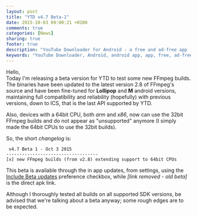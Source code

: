 ```yaml
---
layout: post
title: "YTD v4.7 Beta-1"
date: 2015-10-03 09:00:21 +0200
comments: true
categories: [News]
sharing: true
footer: true
description: "YouTube Downloader for Android - a free and ad-free app - new version"
keywords: "YouTube Downloader, Android, android app, app, free, ad-free, no ads, dentex, XDA, XDA_dentex, twidentex, YouTube, downloader, FFmpeg, audio, music, video, extraction, mp3, easy, dentex, 1080p, 720p, 480p, HD, 4K, 3gp, webm, mp4, m4a, ogg, flv, opus, 360°, 3D"
---
```

Hello,    
Today I'm releasing a beta version for YTD to test some new FFmpeg builds. The binaries have been updated to the latest version 2.8 of FFmpeg's source and have been fine-tuned for **Lollipop** and **M** android versions, maintaining full compatibility and reliability (hopefully) with previous versions, down to ICS, that is the last API supported by YTD. 

Also, devices with a 64bit CPU, both *arm* and *x86*, now can use the 32bit FFmpeg builds and do not appear as "unsupported" anymore (I simply made the 64bit CPUs to use the 32bit builds).

So, the short *changelog* is:

     v4.7 Beta 1 - Oct 3 2015
    -----------------------------------
    [x] new FFmpeg builds (from v2.8) extending support to 64bit CPUs

This beta is available through the in app updates, from settings, using the [Include Beta updates](http://dentex.github.io/blog/2014-07-15/new-beta-program-again/) preference checkbox, while *[link removed - old beta]* is the direct apk link.

Although I thoroughly tested all builds on all supported SDK versions, be advised that we're talking about a beta anyway; some rough edges are to be expected.
